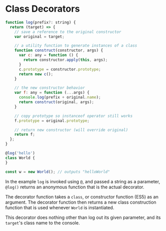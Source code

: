 # Class Decorators

```javascript
function log(prefix?: string) {
  return (target) => {
    // save a reference to the original constructor
    var original = target;

    // a utility function to generate instances of a class
    function construct(constructor, args) {
      var c: any = function () {
        return constructor.apply(this, args);
      }
      c.prototype = constructor.prototype;
      return new c();
    }

    // the new constructor behavior
    var f: any = function (...args) {
      console.log(prefix + original.name);
      return construct(original, args);
    }

    // copy prototype so instanceof operator still works
    f.prototype = original.prototype;

    // return new constructor (will override original)
    return f;
  };
}

@log('hello')
class World {
}

const w = new World(); // outputs "helloWorld"
```

In the example `log` is invoked using `@`, and passed a string as a parameter, `@log()` returns an anonymous function that is the actual decorator.

The decorator function takes a `class`, or constructor function \(ES5\) as an argument. The decorator function then returns a new class construction function that is used whenever `World` is instantiated.

This decorator does nothing other than log out its given parameter, and its `target`'s class name to the console.

